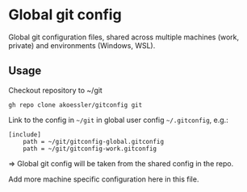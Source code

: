 # Global git config

Global git configuration files, shared across multiple machines (work, private) and environments (Windows, WSL).

## Usage

Checkout repository to ~/git

```
gh repo clone akoessler/gitconfig git
```

Link to the config in `~/git` in global user config `~/.gitconfig`, e.g.:

```
[include]
    path = ~/git/gitconfig-global.gitconfig
    path = ~/git/gitconfig-work.gitconfig
```

=> Global git config will be taken from the shared config in the repo.

Add more machine specific configuration here in this file.
